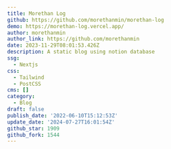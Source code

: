 ```yaml
---
title: Morethan Log
github: https://github.com/morethanmin/morethan-log
demo: https://morethan-log.vercel.app/
author: morethanmin
author_link: https://github.com/morethanmin
date: 2023-11-29T08:01:53.426Z
description: A static blog using notion database
ssg:
  - Nextjs
css:
  - Tailwind
  - PostCSS
cms: []
category:
  - Blog
draft: false
publish_date: '2022-06-10T15:12:53Z'
update_date: '2024-07-27T16:01:54Z'
github_star: 1909
github_fork: 1544
---
```


